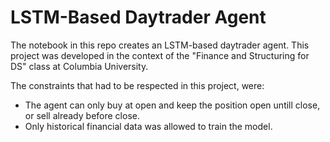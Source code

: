 # LSTM-Based Daytrader Agent

The notebook in this repo creates an LSTM-based daytrader agent. This project was developed in the context of the "Finance and Structuring for DS" class at Columbia University.

The constraints that had to be respected in this project, were:
- The agent can only buy at open and keep the position open untill close, or sell already before close.
- Only historical financial data was allowed to train the model.


